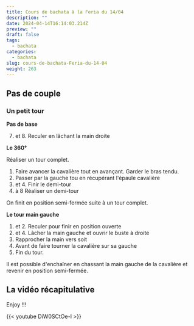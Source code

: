 ```yaml
---
title: Cours de bachata à la Feria du 14/04
description: ""
date: 2024-04-14T16:14:03.214Z
preview: ""
draft: false
tags:
  - bachata
categories:
  - bachata
slug: cours-de-bachata-Feria-du-14-04
weight: 263
--- 
```


## Pas de couple

### Un petit tour

**Pas de base**

7. et 8. Reculer en lâchant la main droite


**Le 360°**

Réaliser un tour complet.

1. Faire avancer la cavalière tout en avançant. Garder le bras tendu.
2. Passer par la gauche tou en récupérant l'épaule cavalière
3. et 4. Finir le demi-tour
5. à 8 Réaliser un demi-tour

On finit en position semi-fermée suite à un tour complet.


**Le tour main gauche**

1. et 2. Reculer pour finir en position ouverte
3. et 4. Lâcher la main gauche et ouvrir le buste à droite
5. Rapprocher la main vers soit
6. Avant de faire tourner la cavalière sur sa gauche
8. Fin du tour.

Il est possible d'enchaîner en chassant la main gauche de la cavalière et revenir en position semi-fermée. 

## La vidéo récapitulative

Enjoy !!!

{{< youtube DiW0SCtOe-I >}}
